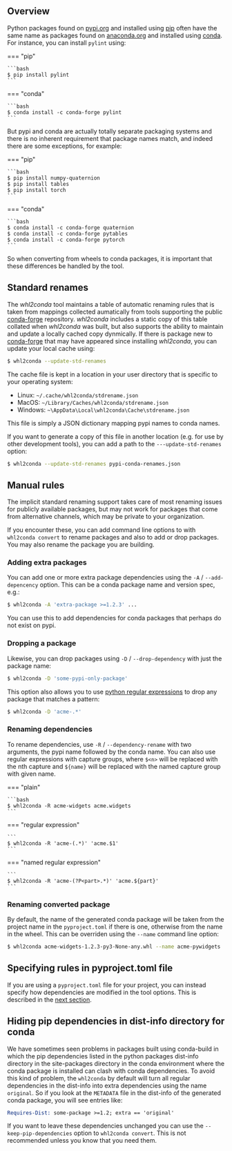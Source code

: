 ## Overview

Python packages found on [pypi.org] and installed using [pip][pip-install]
often have the same name as packages found on [anaconda.org] and installed
using [conda]. For instance, you can install `pylint` using:

=== "pip"

    ```bash
    $ pip install pylint
    ```

=== "conda"

    ```bash
    $ conda install -c conda-forge pylint
    ```

But pypi and conda are actually totally separate packaging systems and there
is no inherent requirement that package names match, and indeed there are some
exceptions, for example:

=== "pip"

    ```bash
    $ pip install numpy-quaternion 
    $ pip install tables
    $ pip install torch
    ```

=== "conda"

    ```bash
    $ conda install -c conda-forge quaternion 
    $ conda install -c conda-forge pytables
    $ conda install -c conda-forge pytorch
    ```

So when converting from wheels to conda packages, it is important that
these differences be handled by the tool.

## Standard renames

The *whl2conda* tool maintains a table of automatic renaming rules that
is taken from mappings collected aumatically from tools supporting the
public [conda-forge] repository. *whl2conda* includes a static copy of
this table collated when *whl2conda* was built, but also supports the
ability to maintain and update a locally cached copy dynmically. If
there is package new to [conda-forge] that may have appeared since installing
*whl2conda*, you can update your local cache using:

```bash
$ whl2conda --update-std-renames
```

The cache file is kept in a location in your user directory that is specific 
to your operating system:

* Linux: `~/.cache/whl2conda/stdrename.json`
* MacOS: `~/Library/Caches/whl2conda/stdrename.json`
* Windows: `~\AppData\Local\whl2conda\Cache\stdrename.json`

This file is simply a JSON dictionary mapping pypi names to conda names.

If you want to generate a copy of this file in another location (e.g.
for use by other development tools), you can add a path to the
`---update-std-renames` option:

```bash
$ whl2conda --update-std-renames pypi-conda-renames.json
```

## Manual rules

The implicit standard renaming support takes care of most renaming
issues for publicly available packages, but may not work for packages
that come from alternative channels, which may be private to your
organization.

If you encounter these, you can add command line options to with
`whl2conda convert` to rename packages and also to add or drop
packages. You may also rename the package you are building.

### Adding extra packages

You can add one or more extra package dependencies using the `-A` / `--add-depencency`
option. This can be a conda package name and version spec, e.g.:

```bash
$ whl2conda -A 'extra-package >=1.2.3' ...
```

You can use this to add dependencies for conda packages that perhaps
do not exist on pypi.

### Dropping a package

Likewise, you can drop packages using `-D` / `--drop-dependency` with
just the package name:

```bash
$ whl2conda -D 'some-pypi-only-package'
```

This option also allows you to use [python regular expressions][python-re] to
drop any package that matches a pattern:

```bash
$ whl2conda -D 'acme-.*'
```

### Renaming dependencies

To rename dependencies, use `-R` / `--dependency-rename` with two
arguments, the pypi name followed by the conda name. 
You can also use regular expressions with capture groups, where
`$<n>` will be replaced with the nth capture and `${name}` will
be replaced with the named capture group with given name.

=== "plain"

    ```bash
    $ whl2conda -R acme-widgets acme.widgets
    ```

=== "regular expression"

    ```
    $ whl2conda -R 'acme-(.*)' 'acme.$1'
    ```

=== "named regular expression"

    ```
    $ whl2conda -R 'acme-(?P<part>.*)' 'acme.${part}'
    ```

### Renaming converted package

By default, the name of the generated conda package will be taken
from the project name in the `pyproject.toml` if there is one,
otherwise from the name in the wheel. This can be overriden
using the `--name` command line option:

```bash
$ whl2conda acme-widgets-1.2.3-py3-None-any.whl --name acme-pywidgets
```

## Specifying rules in pyproject.toml file

If you are using a `pyproject.toml` file for your project, you can
instead specify how dependencies are modified in the tool options.
This is described in the [next section](pyproject.md).

## Hiding pip dependencies in dist-info directory for conda

We have sometimes seen problems in packages built using conda-build
in which the pip dependencies listed in the python packages
dist-info directory in the site-packages directory in the conda
environment where the conda package is installed can clash with
conda dependencies. To avoid this kind of problem, the `whl2conda`
by default will turn all regular dependencies in the dist-info
into extra dependencies using the name `original`. So if you
look at the `METADATA` file in the dist-info of the generated
conda package, you will see entries like:

```email
Requires-Dist: some-package >=1.2; extra == 'original'
```

If you want to leave these dependencies unchanged you can use the
`--keep-pip-dependencies` option to `whl2conda convert`. This is 
not recommended unless you know that you need them.

[anaconda.org]: https://anaconda.org/
[conda]: https://docs.conda.io/projects/conda/en/latest/index.html
[conda-forge]: https://conda-forge.org
[pip-install]: https://pip.pypa.io/en/stable/cli/pip_install/
[pypi.org]: https://pypi.org
[python-re]: https://docs.python.org/3/library/re.html
